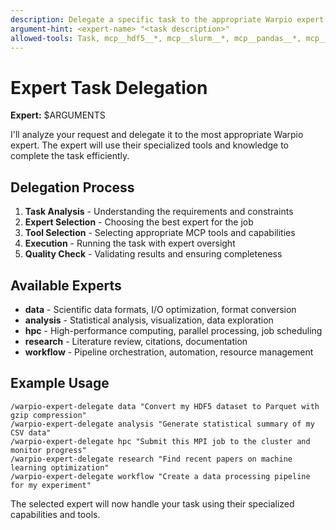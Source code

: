 ```yaml
---
description: Delegate a specific task to the appropriate Warpio expert
argument-hint: <expert-name> "<task description>"
allowed-tools: Task, mcp__hdf5__*, mcp__slurm__*, mcp__pandas__*, mcp__plot__*, mcp__arxiv__*, mcp__filesystem__*
---
```


# Expert Task Delegation

**Expert:** $ARGUMENTS

I'll analyze your request and delegate it to the most appropriate Warpio expert. The expert will use their specialized tools and knowledge to complete the task efficiently.

## Delegation Process

1. **Task Analysis** - Understanding the requirements and constraints
2. **Expert Selection** - Choosing the best expert for the job
3. **Tool Selection** - Selecting appropriate MCP tools and capabilities
4. **Execution** - Running the task with expert oversight
5. **Quality Check** - Validating results and ensuring completeness

## Available Experts

- **data** - Scientific data formats, I/O optimization, format conversion
- **analysis** - Statistical analysis, visualization, data exploration
- **hpc** - High-performance computing, parallel processing, job scheduling
- **research** - Literature review, citations, documentation
- **workflow** - Pipeline orchestration, automation, resource management

## Example Usage

```
/warpio-expert-delegate data "Convert my HDF5 dataset to Parquet with gzip compression"
/warpio-expert-delegate analysis "Generate statistical summary of my CSV data"
/warpio-expert-delegate hpc "Submit this MPI job to the cluster and monitor progress"
/warpio-expert-delegate research "Find recent papers on machine learning optimization"
/warpio-expert-delegate workflow "Create a data processing pipeline for my experiment"
```

The selected expert will now handle your task using their specialized capabilities and tools.